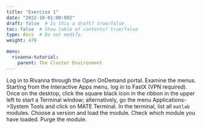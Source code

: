 ```yaml
---
title: "Exercise 1"
date: "2022-10-01:00:00Z"
draft: false  # Is this a draft? true/false
toc: false  # Show table of contents? true/false
type: docs  # Do not modify.
weight: 470

menu:
  rivanna-tutorial:
    parent: The Cluster Environment
---
```


Log in to Rivanna through the Open OnDemand portal. Examine the menus. Starting from the Interactive Apps menu, log in to FastX (VPN required).  Once on the desktop, click the square black icon in the ribbon in the upper left to start a Terminal window; alternatively, go the menu Applications->System Tools and click on MATE Terminal.  In the terminal, list all `matlab` modules.  Choose a version and load the module.  Check which module you have loaded.  Purge the module.
